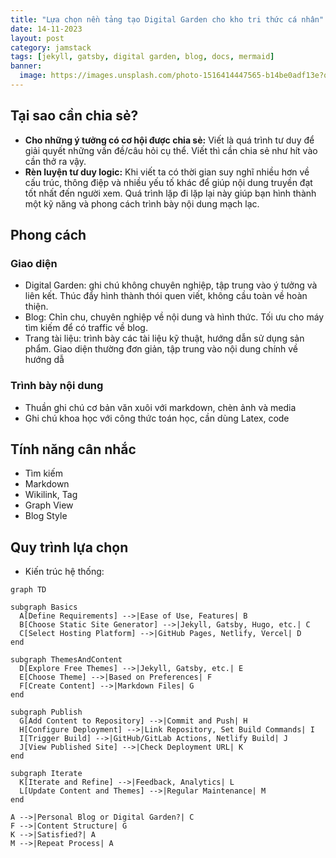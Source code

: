 ```yaml
---
title: "Lựa chọn nền tảng tạo Digital Garden cho kho tri thức cá nhân"
date: 14-11-2023
layout: post
category: jamstack
tags: [jekyll, gatsby, digital garden, blog, docs, mermaid]
banner:
  image: https://images.unsplash.com/photo-1516414447565-b14be0adf13e?q=80&w=1973&auto=format&fit=crop&ixlib=rb-4.0.3&ixid=M3wxMjA3fDB8MHxwaG90by1wYWdlfHx8fGVufDB8fHx8fA%3D%3D
---
```


## Tại sao cần chia sẻ?
- **Cho những ý tưởng có cơ hội được chia sẻ:** Viết là quá trình tư duy để giải quyết những vấn đề/câu hỏi cụ thể. Viết thì cần chia sẻ như hít vào cần thở ra vậy.
- **Rèn luyện tư duy logic:** Khi viết ta có thời gian suy nghĩ nhiều hơn về cấu trúc, thông điệp và nhiều yếu tố khác để giúp nội dung truyền đạt tốt nhất đến người xem. Quá trình lặp đi lặp lại này giúp bạn hình thành một kỹ năng và phong cách trình bày nội dung mạch lạc.
## Phong cách

### Giao diện
- Digital Garden: ghi chú không chuyên nghiệp, tập trung vào ý tưởng và liên kết. Thúc đẩy hình thành thói quen viết, không cầu toàn về hoàn thiện.
- Blog: Chỉn chu, chuyên nghiệp về nội dung và hình thức. Tối ưu cho máy tìm kiếm để có traffic về blog.
- Trang tài liệu: trình bày các tài liệu kỹ thuật, hướng dẫn sử dụng sản phẩm. Giao diện thường đơn giản, tập trung vào nội dung chính về hướng dẫ

### Trình bày nội dung
- Thuần ghi chú cơ bản văn xuôi với markdown, chèn ảnh và media
- Ghi chú khoa học với công thức toán học, cần dùng Latex, code

## Tính năng cân nhắc

- Tìm kiếm
- Markdown
- Wikilink, Tag
- Graph View
- Blog Style

## Quy trình lựa chọn
- Kiến trúc hệ thống: 

```mermaid!
graph TD

subgraph Basics
  A[Define Requirements] -->|Ease of Use, Features| B
  B[Choose Static Site Generator] -->|Jekyll, Gatsby, Hugo, etc.| C
  C[Select Hosting Platform] -->|GitHub Pages, Netlify, Vercel| D
end

subgraph ThemesAndContent
  D[Explore Free Themes] -->|Jekyll, Gatsby, etc.| E
  E[Choose Theme] -->|Based on Preferences| F
  F[Create Content] -->|Markdown Files| G
end

subgraph Publish
  G[Add Content to Repository] -->|Commit and Push| H
  H[Configure Deployment] -->|Link Repository, Set Build Commands| I
  I[Trigger Build] -->|GitHub/GitLab Actions, Netlify Build| J
  J[View Published Site] -->|Check Deployment URL| K
end

subgraph Iterate
  K[Iterate and Refine] -->|Feedback, Analytics| L
  L[Update Content and Themes] -->|Regular Maintenance| M
end

A -->|Personal Blog or Digital Garden?| C
F -->|Content Structure| G
K -->|Satisfied?| A
M -->|Repeat Process| A
```